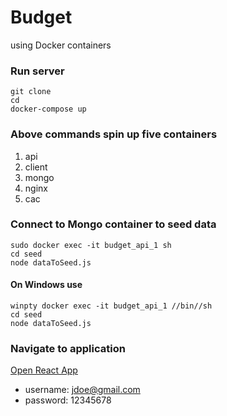 # Budget
using Docker containers

### Run server
```
git clone 
cd
docker-compose up
```

### Above commands spin up five containers
1. api 
2. client
3. mongo
4. nginx
5. cac

### Connect to Mongo container to seed data
```
sudo docker exec -it budget_api_1 sh
cd seed
node dataToSeed.js
```

#### On Windows use
```
winpty docker exec -it budget_api_1 //bin//sh
cd seed
node dataToSeed.js
```

### Navigate to application
[Open React App](http://localhost:8000/login)
- username: jdoe@gmail.com
- password: 12345678
